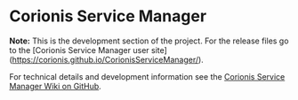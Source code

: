 # Corionis Service Manager

**Note:** This is the development section of the project. 
For the release files go to the [Corionis Service Manager user site] (https://corionis.github.io/CorionisServiceManager/).

For technical details and development information see the 
[Corionis Service Manager Wiki on GitHub](https://github.com/Corionis/CorionisServiceManager/wiki).
